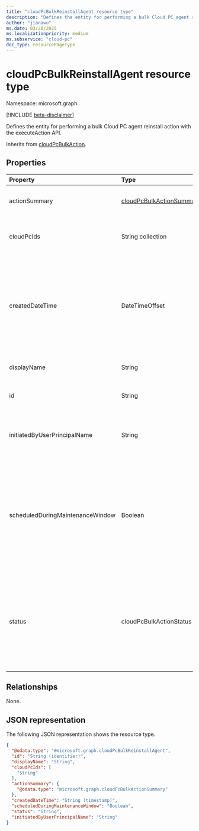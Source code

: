 ```yaml
---
title: "cloudPcBulkReinstallAgent resource type"
description: "Defines the entity for performing a bulk Cloud PC agent reinstall action with the executeAction API."
author: "jianawu"
ms.date: 03/20/2025
ms.localizationpriority: medium
ms.subservice: "cloud-pc"
doc_type: resourcePageType
---
```


# cloudPcBulkReinstallAgent resource type

Namespace: microsoft.graph

[!INCLUDE [beta-disclaimer](../../includes/beta-disclaimer.md)]

Defines the entity for performing a bulk Cloud PC agent reinstall action with the executeAction API.


Inherits from [cloudPcBulkAction](../resources/cloudpcbulkaction.md).

## Properties
|Property|Type|Description|
|:---|:---|:---|
|actionSummary|[cloudPcBulkActionSummary](../resources/cloudpcbulkactionsummary.md)|The run summary of this bulk action. Inherited from [cloudPcBulkAction](../resources/cloudpcbulkaction.md).|
|cloudPcIds|String collection|The IDs of the Cloud PCs the bulk action applies to. Inherited from [cloudPcBulkAction](../resources/cloudpcbulkaction.md).|
|createdDateTime|DateTimeOffset|The date and time when the bulk action was created. The timestamp type represents date and time information using ISO 8601 format and is always in UTC. For example, midnight UTC on Jan 1, 2014 is `2014-01-01T00:00:00Z`. Inherited from [cloudPcBulkAction](../resources/cloudpcbulkaction.md).|
|displayName|String|Name of the bulk action. Inherited from [cloudPcBulkAction](../resources/cloudpcbulkaction.md).|
|id|String|The ID of the bulk action. Inherited from [cloudPcBulkAction](../resources/cloudpcbulkaction.md). Inherits from [entity](../resources/entity.md)|
|initiatedByUserPrincipalName|String|The user principal name (UPN) of the user who initiated this bulk action. Read-only. Inherited from [cloudPcBulkAction](../resources/cloudpcbulkaction.md).|
|scheduledDuringMaintenanceWindow|Boolean|Indicates whether the bulk action is scheduled according to the maintenance window. When `true`, the bulk action uses the maintenance window to schedule the action; `false` means that the bulk action doesn't use the maintenance window. The default value is `false`. Inherited from [cloudPcBulkAction](../resources/cloudpcbulkaction.md).|
|status|cloudPcBulkActionStatus|The status of the bulk actions. Possible values are `pending`, `succeeded`, `failed`, `unknownFutureValue`. The default value is `pending`. Read-only. Inherited from [cloudPcBulkAction](../resources/cloudpcbulkaction.md).The possible values are: `pending`, `succeeded`, `failed`, `unknownFutureValue`.|

## Relationships
None.

## JSON representation
The following JSON representation shows the resource type.
<!-- {
  "blockType": "resource",
  "keyProperty": "id",
  "@odata.type": "microsoft.graph.cloudPcBulkReinstallAgent",
  "baseType": "microsoft.graph.cloudPcBulkAction",
  "openType": false
}
-->
``` json
{
  "@odata.type": "#microsoft.graph.cloudPcBulkReinstallAgent",
  "id": "String (identifier)",
  "displayName": "String",
  "cloudPcIds": [
    "String"
  ],
  "actionSummary": {
    "@odata.type": "microsoft.graph.cloudPcBulkActionSummary"
  },
  "createdDateTime": "String (timestamp)",
  "scheduledDuringMaintenanceWindow": "Boolean",
  "status": "String",
  "initiatedByUserPrincipalName": "String"
}
```